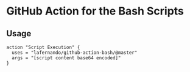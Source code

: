 # GitHub Action for the Bash Scripts

## Usage

```
action "Script Execution" {
  uses = "lafernando/github-action-bash/@master"
  args = "[script content base64 encoded]"
}
```

